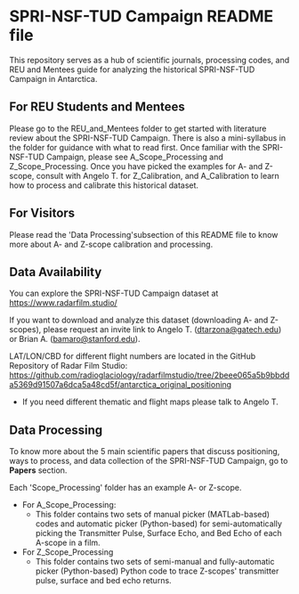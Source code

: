 # SPRI-NSF-TUD Campaign README file

This repository serves as a hub of scientific journals, processing codes, and REU and Mentees guide for analyzing the historical SPRI-NSF-TUD Campaign in Antarctica. 

## For REU Students and Mentees

Please go to the REU_and_Mentees folder to get started with literature review about the SPRI-NSF-TUD Campaign. There is also a mini-syllabus in the folder for guidance with what to read first. Once familiar with the SPRI-NSF-TUD Campaign, please see A_Scope_Processing and Z_Scope_Processing. Once you have picked the examples for A- and Z-scope, consult with Angelo T. for Z_Calibration, and A_Calibration to learn how to process and calibrate this historical dataset. 

## For Visitors

Please read the 'Data Processing'subsection of this README file to know more about A- and Z-scope calibration and processing.

## Data Availability

You can explore the SPRI-NSF-TUD Campaign dataset at https://www.radarfilm.studio/

If you want to download and analyze this dataset (downloading A- and Z-scopes), please request an invite link to Angelo T. (dtarzona@gatech.edu) or Brian A. (bamaro@stanford.edu).

LAT/LON/CBD for different flight numbers are located in the GitHub Repository of Radar Film Studio: https://github.com/radioglaciology/radarfilmstudio/tree/2beee065a5b9bbdda5369d91507a6dca5a48cd5f/antarctica_original_positioning
  - If you need different thematic and flight maps please talk to Angelo T.

## Data Processing

To know more about the 5 main scientific papers that discuss positioning, ways to process, and data collection of the SPRI-NSF-TUD Campaign, go to __Papers__ section.

Each 'Scope_Processing' folder has an example A- or Z-scope.
  - For A_Scope_Processing:
    -   This folder contains two sets of manual picker (MATLab-based) codes and automatic  picker (Python-based) for semi-automatically picking the Transmitter Pulse, Surface Echo, and Bed Echo of each A-scope in a film.
  - For Z_Scope_Processing
    -   This folder contains two sets of semi-manual and fully-automatic picker (Python-based) Python code to trace Z-scopes' transmitter pulse, surface and bed echo returns. 


